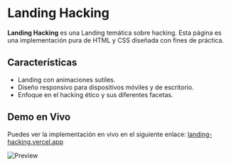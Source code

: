 # Landing Hacking

**Landing Hacking** es una Landing temática sobre hacking. Esta página es una implementación pura de HTML y CSS diseñada con fines de práctica.

## Características

- Landing con animaciones sutiles.
- Diseño responsivo para dispositivos móviles y de escritorio.
- Enfoque en el hacking ético y sus diferentes facetas.

## **Demo** en Vivo

Puedes ver la implementación en vivo en el siguiente enlace:
[landing-hacking.vercel.app](https://landing-hacking.vercel.app/)

![Preview](https://rickandmortyapi.com/api/character/avatar/1.jpeg)
